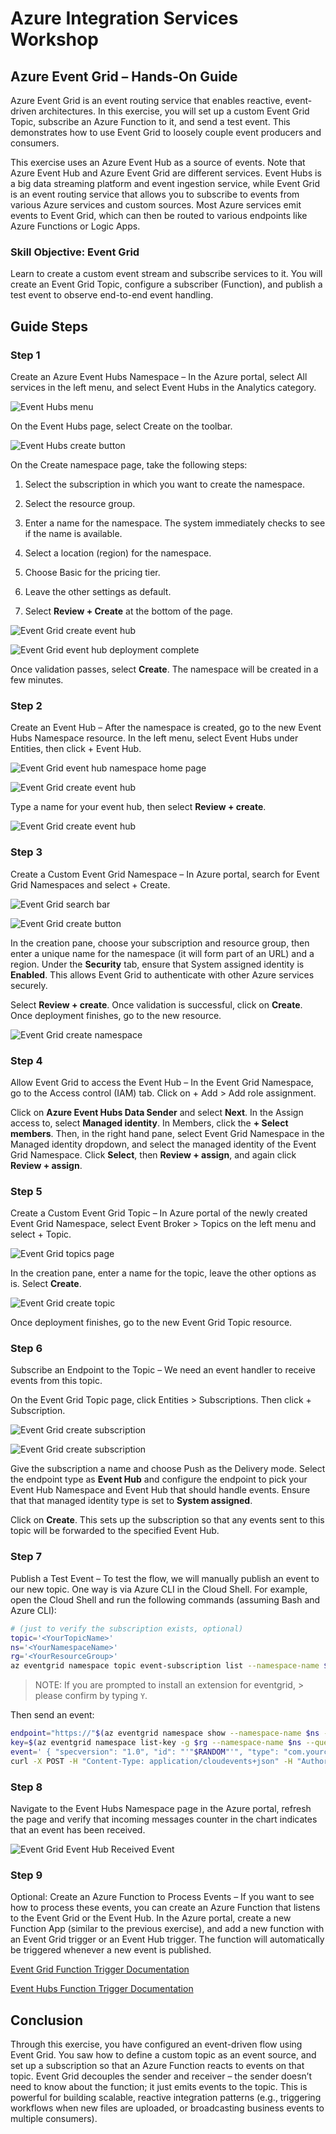 # Azure Integration Services Workshop

## Azure Event Grid – Hands-On Guide

Azure Event Grid is an event routing service that enables reactive, event-driven architectures. In this exercise, you will set up a custom Event Grid Topic, subscribe an Azure Function to it, and send a test event. This demonstrates how to use Event Grid to loosely couple event producers and consumers.

This exercise uses an Azure Event Hub as a source of events. Note that Azure Event Hub and Azure Event Grid are different services. Event Hubs is a big data streaming platform and event ingestion service, while Event Grid is an event routing service that allows you to subscribe to events from various Azure services and custom sources. Most Azure services emit events to Event Grid, which can then be routed to various endpoints like Azure Functions or Logic Apps.

### Skill Objective: Event Grid

Learn to create a custom event stream and subscribe services to it. You will create an Event Grid Topic, configure a subscriber (Function), and publish a test event to observe end-to-end event handling.

## Guide Steps

### Step 1

Create an Azure Event Hubs Namespace – In the Azure portal, select All services in the left menu, and select Event Hubs in the Analytics category.

![Event Hubs menu](images/eventgrid-select-event-hubs-menu.png)

On the Event Hubs page, select Create on the toolbar.

![Event Hubs create button](images/eventgrid-event-hubs-add-toolbar.png)

On the Create namespace page, take the following steps:

1. Select the subscription in which you want to create the namespace.

1. Select the resource group.

1. Enter a name for the namespace. The system immediately checks to see if the name is available.

1. Select a location (region) for the namespace.

1. Choose Basic for the pricing tier.

1. Leave the other settings as default.

1. Select **Review + Create** at the bottom of the page.

![Event Grid create event hub](images/eventgrid-create-event-hub1.png)

![Event Grid event hub deployment complete](images/eventgrid-eventhub-deployment-complete.png)

Once validation passes, select **Create**. The namespace will be created in a few minutes.

### Step 2

Create an Event Hub – After the namespace is created, go to the new Event Hubs Namespace resource. In the left menu, select Event Hubs under Entities, then click + Event Hub.

![Event Grid event hub namespace home page](images/eventgrid-eventhub-namespace-home-page.png)

![Event Grid create event hub](images/eventgrid-create-event-hub4.png)

Type a name for your event hub, then select **Review + create**.

![Event Grid create event hub](images/eventgrid-create-event-hub5.png)

### Step 3

Create a Custom Event Grid Namespace – In Azure portal, search for Event Grid Namespaces and select + Create.

![Event Grid search bar](images/eventgrid-search-bar-namespace-topics.png)

![Event Grid create button](images/eventgrid-namespaces-create-button.png)

In the creation pane, choose your subscription and resource group, then enter a unique name for the namespace (it will form part of an URL) and a region. Under the **Security** tab, ensure that System assigned identity is **Enabled**. This allows Event Grid to authenticate with other Azure services securely.

Select **Review + create**. Once validation is successful, click on **Create**. Once deployment finishes, go to the new resource.

![Event Grid create namespace](images/eventgrid-create-namespace.png)

### Step 4

Allow Event Grid to access the Event Hub – In the Event Grid Namespace, go to the Access control (IAM) tab. Click on + Add > Add role assignment.

Click on **Azure Event Hubs Data Sender** and select **Next**. In the Assign access to, select **Managed identity**. In Members, click the **+ Select members**. Then, in the right hand pane, select Event Grid Namespace in the Managed identity dropdown, and select the managed identity of the Event Grid Namespace. Click **Select**, then **Review + assign**, and again click **Review + assign**.

### Step 5

Create a Custom Event Grid Topic – In Azure portal of the newly created Event Grid Namespace, select Event Broker > Topics on the left menu and select + Topic.

![Event Grid topics page](images/eventgrid-topics-page.png)

In the creation pane, enter a name for the topic, leave the other options as is. Select **Create**.

![Event Grid create topic](images/eventgrid-create-topic-page.png)

Once deployment finishes, go to the new Event Grid Topic resource.

### Step 6

Subscribe an Endpoint to the Topic – We need an event handler to receive events from this topic.

On the Event Grid Topic page, click Entities > Subscriptions. Then click + Subscription.

![Event Grid create subscription](images/eventgrid-event-subscriptions.png)

![Event Grid create subscription](images/eventgrid-event-subscription-create.png)

Give the subscription a name and choose Push as the Delivery mode. Select the endpoint type as **Event Hub** and configure the endpoint to pick your Event Hub Namespace and Event Hub that should handle events. Ensure that that managed identity type is set to **System assigned**.

Click on **Create**. This sets up the subscription so that any events sent to this topic will be forwarded to the specified Event Hub.

### Step 7

Publish a Test Event – To test the flow, we will manually publish an event to our new topic. One way is via Azure CLI in the Cloud Shell. For example, open the Cloud Shell and run the following commands (assuming Bash and Azure CLI):

```bash
# (just to verify the subscription exists, optional)
topic='<YourTopicName>'
ns='<YourNamespaceName>'
rg='<YourResourceGroup>'
az eventgrid namespace topic event-subscription list --namespace-name $ns --topic-name $topic -g $rg
```

> NOTE: If you are prompted to install an extension for eventgrid, > please confirm by typing `Y`.

Then send an event:

```bash
endpoint="https://"$(az eventgrid namespace show --namespace-name $ns -g $rg --query topicsConfiguration.hostname -o tsv)"/topics/"$topic":publish?api-version=2023-06-01-preview"
key=$(az eventgrid namespace list-key -g $rg --namespace-name $ns --query key1 -o tsv)
event=' { "specversion": "1.0", "id": "'"$RANDOM"'", "type": "com.yourcompany.order.ordercreatedV2", "source" : "/mycontext", "subject": "orders/O-234595", "time": "'`date +%Y-%m-%dT%H:%M:%SZ`'", "datacontenttype" : "application/json", "data":{ "orderId": "O-234595", "url": "https://yourcompany.com/orders/o-234595"}} '
curl -X POST -H "Content-Type: application/cloudevents+json" -H "Authorization:SharedAccessKey $key" -d "$event" $endpoint
```

### Step 8

Navigate to the Event Hubs Namespace page in the Azure portal, refresh the page and verify that incoming messages counter in the chart indicates that an event has been received.

![Event Grid Event Hub Received Event](images/eventgrid-event-hub-received-event.png)

### Step 9

Optional: Create an Azure Function to Process Events – If you want to see how to process these events, you can create an Azure Function that listens to the Event Grid or the Event Hub. In the Azure portal, create a new Function App (similar to the previous exercise), and add a new function with an Event Grid trigger or an Event Hub trigger. The function will automatically be triggered whenever a new event is published.

[Event Grid Function Trigger Documentation](https://learn.microsoft.com/en-us/azure/azure-functions/functions-bindings-event-grid-trigger?tabs=csharp)

[Event Hubs Function Trigger Documentation](https://learn.microsoft.com/en-us/azure/azure-functions/functions-bindings-event-hubs?tabs=csharp)

## Conclusion

Through this exercise, you have configured an event-driven flow using Event Grid. You saw how to define a custom topic as an event source, and set up a subscription so that an Azure Function reacts to events on that topic. Event Grid decouples the sender and receiver – the sender doesn’t need to know about the function; it just emits events to the topic. This is powerful for building scalable, reactive integration patterns (e.g., triggering workflows when new files are uploaded, or broadcasting business events to multiple consumers).
